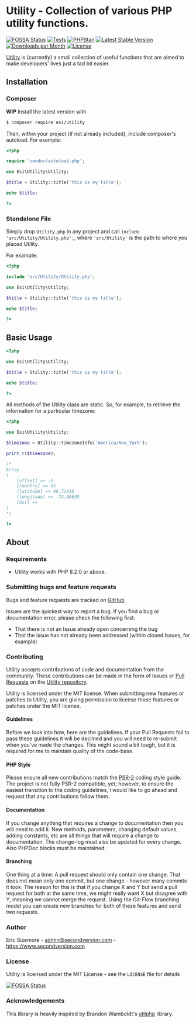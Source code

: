# Utility - Collection of various PHP utility functions.
[![FOSSA Status](https://app.fossa.com/api/projects/git%2Bgithub.com%2Fericsizemore%2Futility.svg?type=shield)](https://app.fossa.com/projects/git%2Bgithub.com%2Fericsizemore%2Futility?ref=badge_shield)
[![Tests](https://github.com/ericsizemore/utility/actions/workflows/tests.yml/badge.svg)](https://github.com/ericsizemore/utility/actions/workflows/tests.yml)
[![PHPStan](https://github.com/ericsizemore/utility/actions/workflows/main.yml/badge.svg)](https://github.com/ericsizemore/utility/actions/workflows/main.yml)
[![Latest Stable Version](https://img.shields.io/packagist/v/esi/utility.svg)](https://packagist.org/packages/esi/utility)
[![Downloads per Month](https://img.shields.io/packagist/dm/esi/utility.svg)](https://packagist.org/packages/esi/utility)
[![License](https://img.shields.io/packagist/l/esi/utility.svg)](https://packagist.org/packages/esi/utility)

[Utility](http://github.com/ericsizemore/utility/) is (currently) a small collection of 
useful functions that are aimed to make developers' lives just a tad bit easier.

## Installation

### Composer

**WIP** Install the latest version with

```bash
$ composer require esi/utility
```

Then, within your project (if not already included), include composer's autoload. For example:

```php
<?php

require 'vendor/autoload.php';

use Esi\Utility\Utility;

$title = Utility::title('this is my title');

echo $title;

?>
```

### Standalone File

Simply drop `Utility.php` in any project and call `include 'src/Utility/Utility.php';`, where 
`'src/Utility'` is the path to where you placed Utility.

For example:

```php
<?php

include 'src/Utility/Utility.php';

use Esi\Utility\Utility;

$title = Utility::title('this is my title');

echo $title;

?>
```

## Basic Usage

```php
<?php

use Esi\Utility\Utility;

$title = Utility::title('this is my title');

echo $title;

?>
```

All methods of the Utility class are static. So, for example, to retrieve the information for a 
particular timezone:

```php
<?php

use Esi\Utility\Utility;

$timezone = Utility::timezoneInfo('America/New_York');

print_r($timezone);

/*
Array
(
    [offset] => -5
    [country] => US
    [latitude] => 40.71416
    [longitude] => -74.00639
    [dst] => 
)
*/

?>
```

## About

### Requirements

- Utility works with PHP 8.2.0 or above.

### Submitting bugs and feature requests

Bugs and feature requests are tracked on [GitHub](https://github.com/ericsizemore/utility/issues)

Issues are the quickest way to report a bug. If you find a bug or documentation error, please check the following first:

* That there is not an Issue already open concerning the bug
* That the issue has not already been addressed (within closed Issues, for example)

### Contributing

Utility accepts contributions of code and documentation from the community. 
These contributions can be made in the form of Issues or [Pull Requests](http://help.github.com/send-pull-requests/) 
on the [Utility repository](https://github.com/ericsizemore/utility).

Utility is licensed under the MIT license. When submitting new features or patches to Utility, you are 
giving permission to license those features or patches under the MIT license.

#### Guidelines

Before we look into how, here are the guidelines. If your Pull Requests fail to
pass these guidelines it will be declined and you will need to re-submit when
you’ve made the changes. This might sound a bit tough, but it is required for
me to maintain quality of the code-base.

#### PHP Style

Please ensure all new contributions match the [PSR-2](http://www.php-fig.org/psr/psr-2/)
coding style guide. The project is not fully PSR-2 compatible, yet; however, to ensure 
the easiest transition to the coding guidelines, I would like to go ahead and request 
that any contributions follow them.

#### Documentation

If you change anything that requires a change to documentation then you will
need to add it. New methods, parameters, changing default values, adding
constants, etc are all things that will require a change to documentation. The
change-log must also be updated for every change. Also PHPDoc blocks must be
maintained.

#### Branching

One thing at a time: A pull request should only contain one change. That does
not mean only one commit, but one change - however many commits it took. The
reason for this is that if you change X and Y but send a pull request for both
at the same time, we might really want X but disagree with Y, meaning we cannot
merge the request. Using the Git-Flow branching model you can create new
branches for both of these features and send two requests.

### Author

Eric Sizemore - <admin@secondversion.com> - <https://www.secondversion.com>

### License

Utility is licensed under the MIT License - see the `LICENSE` file for details


[![FOSSA Status](https://app.fossa.com/api/projects/git%2Bgithub.com%2Fericsizemore%2Futility.svg?type=large)](https://app.fossa.com/projects/git%2Bgithub.com%2Fericsizemore%2Futility?ref=badge_large)

### Acknowledgements

This library is heavily inspired by Brandon Wamboldt's [utilphp](http://brandonwamboldt.github.com/utilphp/)
library.
